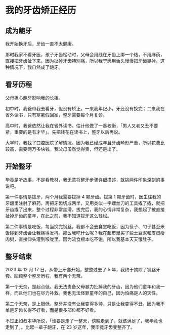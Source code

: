 # 我的牙齿矫正经历

## 成为龅牙

我开始换牙后，牙齿一直不太健康。

那时我家不看牙医，孩子牙齿松动时，父母会用线在牙齿上绑一个结，不用麻药，直接把牙齿扯下来。因为扯掉牙齿特别痛，所以我宁愿用舌头慢慢把牙齿晃掉。这种情况下，我自然成了龅牙。

## 看牙历程

父母担心龅牙影响我的长相。

初中时，我爸带我去看牙，但没有矫正。一来我年纪小，牙还没有换完；二来我在省外读书，只有寒暑假回家，整牙需要每个月复诊。

高中时，我爸依然让我在省外读书。估计他做了一番权衡，「男人又老又丑不要紧，重要的是有才华」。先把钱花在读书上，整牙以后再说。

大学时，我找了口腔医院了解情况。因为我已经成年且牙齿畸形严重，所以花费比较高，需要两万多块钱。我父母虽然觉得贵，但还是出了。

## 开始整牙

毕竟是听故事，不是看教材，我无意将整牙步骤详细描述，就挑两件印象深刻的事说吧。

第一件事情是拔牙，两个月我需要拔掉 4 颗牙齿。拔第 1 颗牙齿时，医生往我的牙龈里注射了麻药，再把牙齿切成两半，又用类似一字螺丝刀的工具撬了撬，就把牙齿撬了出来，整个过程非常丝滑。拔完后，我的心情非常复杂，我想起了被直接扯掉牙齿的童年，在此之前，我不知道拔牙这么轻松。

第二件事情是吃饭，每当换完钢丝，我都不会去食堂吃饭，因为筷子、勺子甚至米饭碰到牙齿会让我痛得发抖。那么我吃什么呢？我在超市里买了些土豆泥和皮蛋瘦肉粥，直接仰头灌到喉咙里。因为流食根本吃不饱，所以我基本天天饿肚子。

## 整牙结束

2023 年 12 月 17 日，从带上牙套开始，整整过去了 5 年，我终于摘除了钢丝牙套。回顾整个整牙历程，我有两个无奈。

第一个无奈，是起点低。我无法责备父母暴力扯掉我的牙齿，因为他们童年和我一样，而且他们也在尽力补救。我也无法怪罪童年的自己，因为怕痛是人的天性。

第二个无奈，是上限低。整牙并没有让我变得多帅，只是让我变得不丑。因为我不单是牙齿长得不好看，而是很多部位都不好看。

不过正如叔本华所说，「谁要是走了一整天，傍晚走到了，就该满足了，我毕竟也走到了」。比起一辈子龅牙，在 23 岁这年，我毕竟牙齿变整齐了。
